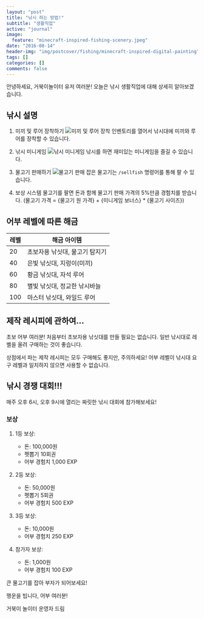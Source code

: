 ```yaml
---
layout: "post"
title: "낚시 하는 방법!"
subtitle: "생활직업"
active: "journal"
image:
  feature: "minecraft-inspired-fishing-scenery.jpeg"
date: "2016-08-14"
header-img: "img/postcover/fishing/minecraft-inspired-digital-painting"
tags: []
categories: []
comments: false
---
```


안녕하세요, 거북이놀이터 유저 여러분!
오늘은 낚시 생활직업에 대해 상세히 알아보겠습니다.

## 낚시 설명

1. 미끼 및 루어 장착하기
   ![미끼 및 루어 장착](/img/postcover/fishing/fishing_1.gif)
   인벤토리를 열어서 낚시대에 미끼와 루어를 장착할 수 있습니다.

2. 낚시 미니게임
   ![낚시 미니게임](/img/postcover/fishing/fishing_1.gif)
   낚시를 하면 재미있는 미니게임을 즐길 수 있습니다.

3. 물고기 판매하기
   ![물고기 판매](/img/postcover/fishing/fishing_3.gif)
   잡은 물고기는 `/sellfish` 명령어를 통해 팔 수 있습니다.

4. 보상 시스템
   물고기를 팔면 돈과 함께 물고기 판매 가격의 5%만큼 경험치를 받습니다.
   (물고기 가격 = {물고기 원 가격} + {미니게임 보너스} * {물고기 사이즈})

## 어부 레벨에 따른 해금

| 레벨 | 해금 아이템 |
|------|-------------|
| 20 | 초보자용 낚싯대, 물고기 탐지기 |
| 40 | 은빛 낚싯대, 지렁이(미끼) |
| 60 | 황금 낚싯대, 자석 루어 |
| 80 | 별빛 낚싯대, 정교한 낚시바늘 |
| 100 | 마스터 낚싯대, 와일드 루어 |

## 제작 레시피에 관하여...

초보 어부 여러분! 처음부터 초보자용 낚싯대를 만들 필요는 없습니다. 일반 낚시대로 레벨을 올려 구매하는 것이 좋습니다.

상점에서 파는 제작 레시피는 모두 구매해도 좋지만, 주의하세요! 어부 레벨이 낚시대 요구 레벨과 일치하지 않으면 사용할 수 없습니다.

## 낚시 경쟁 대회!!!

매주 오후 6시, 오후 9시에 열리는 짜릿한 낚시 대회에 참가해보세요!

### 보상

1. 1등 보상:
   - 돈: 100,000원
   - 펫뽑기 10회권
   - 어부 경험치 1,000 EXP

2. 2등 보상:
   - 돈: 50,000원
   - 펫뽑기 5회권
   - 어부 경험치 500 EXP

3. 3등 보상:
   - 돈: 10,000원
   - 어부 경험치 250 EXP

4. 참가자 보상:
   - 돈: 1,000원
   - 어부 경험치 100 EXP

큰 물고기를 잡아 부자가 되어보세요!

행운을 빕니다, 어부 여러분!

거북이 놀이터 운영자 드림
